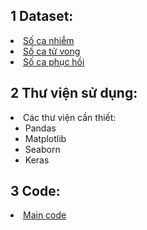 ## 1 Dataset:
<li> <a href = "https://raw.githubusercontent.com/CSSEGISandData/COVID-19/master/csse_covid_19_data/csse_covid_19_time_series/time_series_covid19_confirmed_global.csv"> Số ca nhiễm </a> </li>
<li> <a href = "https://raw.githubusercontent.com/CSSEGISandData/COVID-19/master/csse_covid_19_data/csse_covid_19_time_series/time_series_covid19_deaths_global.csv"> Số ca tử vong </a> </li> 
<li> <a href = "https://raw.githubusercontent.com/CSSEGISandData/COVID-19/master/csse_covid_19_data/csse_covid_19_time_series/time_series_covid19_recovered_global.csv"> Số ca phục hồi </a></li>

## 2 Thư viện sử dụng:
<li> Các thư viện cần thiết: 
  <ul>  
    <li>Pandas </li>
    <li>Matplotlib</li>
    <li>Seaborn</li>
    <li>Keras</li>
  </ul>
</li>

## 3 Code:
<li> <a href = "https://github.com/luckymouse96/Covid-Analyze/blob/main/covid_main_code.ipynb"> Main code </a> </li>
